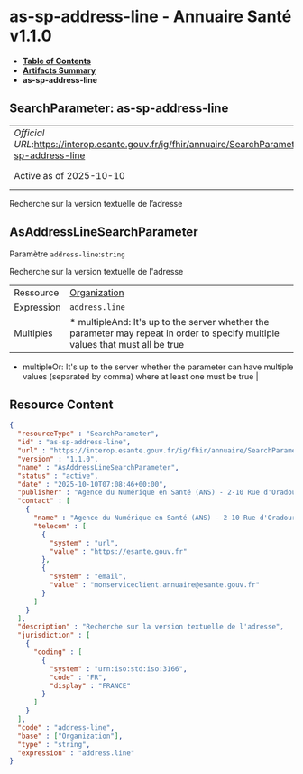 # as-sp-address-line - Annuaire Santé v1.1.0

* [**Table of Contents**](toc.md)
* [**Artifacts Summary**](artifacts.md)
* **as-sp-address-line**

## SearchParameter: as-sp-address-line 

| | |
| :--- | :--- |
| *Official URL*:https://interop.esante.gouv.fr/ig/fhir/annuaire/SearchParameter/as-sp-address-line | *Version*:1.1.0 |
| Active as of 2025-10-10 | *Computable Name*:AsAddressLineSearchParameter |

 
Recherche sur la version textuelle de l’adresse 

## AsAddressLineSearchParameter

Paramètre `address-line`:`string`

Recherche sur la version textuelle de l'adresse

| | |
| :--- | :--- |
| Ressource | [Organization](http://hl7.org/fhir/R4/organization.html) |
| Expression | `address.line` |
| Multiples | * multipleAnd: It's up to the server whether the parameter may repeat in order to specify multiple values that must all be true
* multipleOr: It's up to the server whether the parameter can have multiple values (separated by comma) where at least one must be true
 |



## Resource Content

```json
{
  "resourceType" : "SearchParameter",
  "id" : "as-sp-address-line",
  "url" : "https://interop.esante.gouv.fr/ig/fhir/annuaire/SearchParameter/as-sp-address-line",
  "version" : "1.1.0",
  "name" : "AsAddressLineSearchParameter",
  "status" : "active",
  "date" : "2025-10-10T07:08:46+00:00",
  "publisher" : "Agence du Numérique en Santé (ANS) - 2-10 Rue d'Oradour-sur-Glane, 75015 Paris",
  "contact" : [
    {
      "name" : "Agence du Numérique en Santé (ANS) - 2-10 Rue d'Oradour-sur-Glane, 75015 Paris",
      "telecom" : [
        {
          "system" : "url",
          "value" : "https://esante.gouv.fr"
        },
        {
          "system" : "email",
          "value" : "monserviceclient.annuaire@esante.gouv.fr"
        }
      ]
    }
  ],
  "description" : "Recherche sur la version textuelle de l'adresse",
  "jurisdiction" : [
    {
      "coding" : [
        {
          "system" : "urn:iso:std:iso:3166",
          "code" : "FR",
          "display" : "FRANCE"
        }
      ]
    }
  ],
  "code" : "address-line",
  "base" : ["Organization"],
  "type" : "string",
  "expression" : "address.line"
}

```
